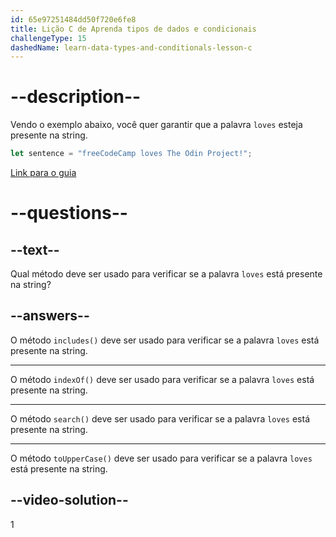 ```yaml
---
id: 65e97251484dd50f720e6fe8
title: Lição C de Aprenda tipos de dados e condicionais
challengeType: 15
dashedName: learn-data-types-and-conditionals-lesson-c
---
```


# --description--

Vendo o exemplo abaixo, você quer garantir que a palavra `loves` esteja presente na string.

```javascript
let sentence = "freeCodeCamp loves The Odin Project!";
```

<a href="https://www.freecodecamp.org/news/javascript-string-handbook" target="_blank"> Link para o guia </a>

# --questions--

## --text--

Qual método deve ser usado para verificar se a palavra `loves` está presente na string?

## --answers--

O método `includes()` deve ser usado para verificar se a palavra `loves` está presente na string.

---

O método `indexOf()` deve ser usado para verificar se a palavra `loves` está presente na string.

---

O método `search()` deve ser usado para verificar se a palavra `loves` está presente na string.

---

O método `toUpperCase()` deve ser usado para verificar se a palavra `loves` está presente na string.

## --video-solution--

1
